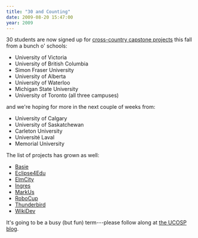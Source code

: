 ```yaml
---
title: "30 and Counting"
date: 2009-08-20 15:47:00
year: 2009
---
```

30 students are now signed up for <a href="http://ucosp.wordpress.com">cross-country capstone projects</a> this fall from a bunch o' schools:
<ul>
	<li>University of Victoria</li>
	<li>University of British Columbia</li>
	<li>Simon Fraser University</li>
	<li>University of Alberta</li>
	<li>University of Waterloo</li>
	<li>Michigan State University</li>
	<li>University of Toronto (all three campuses)</li>
</ul>
and we're hoping for more in the next couple of weeks from:
<ul>
	<li>University of Calgary</li>
	<li>University of Saskatchewan</li>
	<li>Carleton University</li>
	<li>Universit&eacute; Laval</li>
	<li>Memorial University</li>
</ul>
The list of projects has grown as well:
<ul>
	<li><a href="http://ucosp.wordpress.com/project-basie/">Basie</a></li>
	<li><a href="http://ucosp.wordpress.com/project-eclipse4edu/">Eclipse4Edu</a></li>
	<li><a href="http://ucosp.wordpress.com/project-elmcity/">ElmCity</a></li>
	<li><a href="http://ucosp.wordpress.com/project-ingres/">Ingres</a></li>
	<li><a href="http://ucosp.wordpress.com/project-markus/">MarkUs</a></li>
	<li><a href="http://ucosp.wordpress.com/project-robocup/">RoboCup</a></li>
	<li><a href="http://ucosp.wordpress.com/project-thunderbird/">Thunderbird</a></li>
	<li><a href="http://ucosp.wordpress.com/project-wikidev/">WikiDev</a></li>
</ul>
It's going to be a busy (but fun) term---please follow along at <a href="http://ucosp.wordpress.com">the UCOSP blog</a>.
